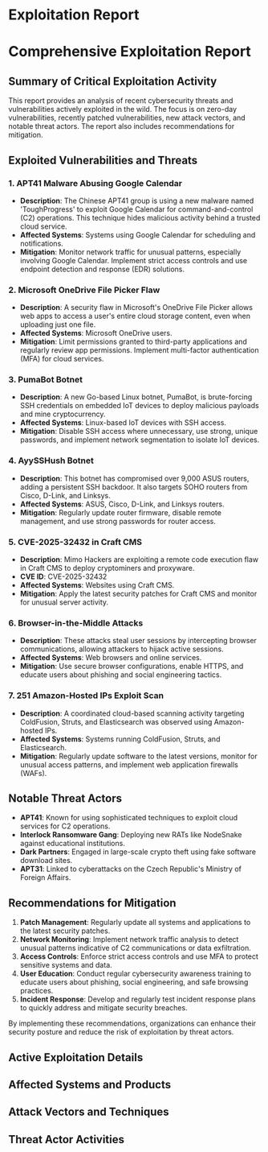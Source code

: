 # Exploitation Report

# Comprehensive Exploitation Report

## Summary of Critical Exploitation Activity

This report provides an analysis of recent cybersecurity threats and vulnerabilities actively exploited in the wild. The focus is on zero-day vulnerabilities, recently patched vulnerabilities, new attack vectors, and notable threat actors. The report also includes recommendations for mitigation.

## Exploited Vulnerabilities and Threats

### 1. **APT41 Malware Abusing Google Calendar**
- **Description**: The Chinese APT41 group is using a new malware named 'ToughProgress' to exploit Google Calendar for command-and-control (C2) operations. This technique hides malicious activity behind a trusted cloud service.
- **Affected Systems**: Systems using Google Calendar for scheduling and notifications.
- **Mitigation**: Monitor network traffic for unusual patterns, especially involving Google Calendar. Implement strict access controls and use endpoint detection and response (EDR) solutions.

### 2. **Microsoft OneDrive File Picker Flaw**
- **Description**: A security flaw in Microsoft's OneDrive File Picker allows web apps to access a user's entire cloud storage content, even when uploading just one file.
- **Affected Systems**: Microsoft OneDrive users.
- **Mitigation**: Limit permissions granted to third-party applications and regularly review app permissions. Implement multi-factor authentication (MFA) for cloud services.

### 3. **PumaBot Botnet**
- **Description**: A new Go-based Linux botnet, PumaBot, is brute-forcing SSH credentials on embedded IoT devices to deploy malicious payloads and mine cryptocurrency.
- **Affected Systems**: Linux-based IoT devices with SSH access.
- **Mitigation**: Disable SSH access where unnecessary, use strong, unique passwords, and implement network segmentation to isolate IoT devices.

### 4. **AyySSHush Botnet**
- **Description**: This botnet has compromised over 9,000 ASUS routers, adding a persistent SSH backdoor. It also targets SOHO routers from Cisco, D-Link, and Linksys.
- **Affected Systems**: ASUS, Cisco, D-Link, and Linksys routers.
- **Mitigation**: Regularly update router firmware, disable remote management, and use strong passwords for router access.

### 5. **CVE-2025-32432 in Craft CMS**
- **Description**: Mimo Hackers are exploiting a remote code execution flaw in Craft CMS to deploy cryptominers and proxyware.
- **CVE ID**: CVE-2025-32432
- **Affected Systems**: Websites using Craft CMS.
- **Mitigation**: Apply the latest security patches for Craft CMS and monitor for unusual server activity.

### 6. **Browser-in-the-Middle Attacks**
- **Description**: These attacks steal user sessions by intercepting browser communications, allowing attackers to hijack active sessions.
- **Affected Systems**: Web browsers and online services.
- **Mitigation**: Use secure browser configurations, enable HTTPS, and educate users about phishing and social engineering tactics.

### 7. **251 Amazon-Hosted IPs Exploit Scan**
- **Description**: A coordinated cloud-based scanning activity targeting ColdFusion, Struts, and Elasticsearch was observed using Amazon-hosted IPs.
- **Affected Systems**: Systems running ColdFusion, Struts, and Elasticsearch.
- **Mitigation**: Regularly update software to the latest versions, monitor for unusual access patterns, and implement web application firewalls (WAFs).

## Notable Threat Actors

- **APT41**: Known for using sophisticated techniques to exploit cloud services for C2 operations.
- **Interlock Ransomware Gang**: Deploying new RATs like NodeSnake against educational institutions.
- **Dark Partners**: Engaged in large-scale crypto theft using fake software download sites.
- **APT31**: Linked to cyberattacks on the Czech Republic's Ministry of Foreign Affairs.

## Recommendations for Mitigation

1. **Patch Management**: Regularly update all systems and applications to the latest security patches.
2. **Network Monitoring**: Implement network traffic analysis to detect unusual patterns indicative of C2 communications or data exfiltration.
3. **Access Controls**: Enforce strict access controls and use MFA to protect sensitive systems and data.
4. **User Education**: Conduct regular cybersecurity awareness training to educate users about phishing, social engineering, and safe browsing practices.
5. **Incident Response**: Develop and regularly test incident response plans to quickly address and mitigate security breaches.

By implementing these recommendations, organizations can enhance their security posture and reduce the risk of exploitation by threat actors.

## Active Exploitation Details



## Affected Systems and Products



## Attack Vectors and Techniques



## Threat Actor Activities

 
